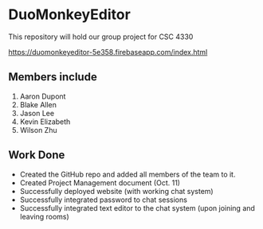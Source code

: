 DuoMonkeyEditor
===============
This repository will hold our group project for CSC 4330

https://duomonkeyeditor-5e358.firebaseapp.com/index.html

Members include
---------------
1. Aaron Dupont
2. Blake Allen
3. Jason Lee
4. Kevin Elizabeth
5. Wilson Zhu


Work Done
---------
* Created the GitHub repo and added all members of the team to it.
* Created Project Management document (Oct. 11)
* Successfully deployed website (with working chat system)
* Successfully integrated password to chat sessions
* Successfully integrated text editor to the chat system (upon joining and leaving rooms)
